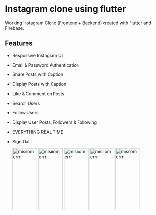 # Instagram clone using flutter

Working Instagram Clone (Frontend + Backend) created with Flutter and Firebase.

## Features
- Responsive Instagram UI
- Email & Password Authentication
- Share Posts with Caption
- Display Posts with Caption
- Like & Comment on Posts
- Search Users
- Follow Users
- Display User Posts, Followers & Following
- EVERYTHING REAL TIME
- Sign Out

  <img align="center" src="(https://github.com/Sanskar157/Instagram-Clone/assets/126381032/3cf5b104-c0b5-4d8c-8593-3faa09402c32" alt="misnomerrr" height="200" width="80" />
  <img align="center" src="https://github.com/Sanskar157/Instagram-Clone/assets/126381032/1bce01b3-6345-4c4c-be86-9f016cf04414" alt="misnomerrr" height="200" width="80" />
  <img align="center" src="https://github.com/Sanskar157/Instagram-Clone/assets/126381032/5e0474ce-9602-458f-8ddd-7027035ba05b" alt="misnomerrr" height="200" width="80" />
  <img align="center" src="https://github.com/Sanskar157/Instagram-Clone/assets/126381032/51099f1d-7a38-41ba-ace3-61e19ffd218b" alt="misnomerrr" height="200" width="80" />
  <img align="center" src="https://github.com/Sanskar157/Instagram-Clone/assets/126381032/0606ab3a-1c1f-4a4b-a888-c8f92e85881a" alt="misnomerrr" height="200" width="80" />
